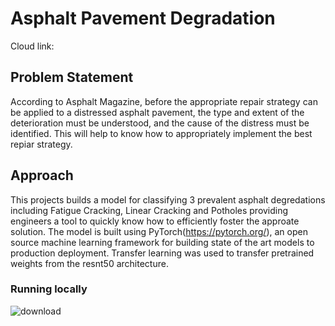 # Asphalt Pavement Degradation
Cloud link: 
## Problem Statement
According to Asphalt Magazine, before the appropriate repair strategy can be applied to a distressed asphalt pavement, the type and extent of the deterioration must be understood, and the cause of the distress must be identified. This will help to know how to appropriately implement the best repiar strategy.
## Approach
This projects builds a model for classifying 3 prevalent asphalt degredations including Fatigue Cracking, Linear Cracking and Potholes providing engineers a tool to quickly know how to efficiently foster the approate solution. 
The model is built using PyTorch(https://pytorch.org/), an open source machine learning framework for building state of the art models to production deployment.
Transfer learning was used to transfer pretrained weights from the resnt50 architecture.

### Running locally

![download](https://user-images.githubusercontent.com/65142149/213781019-b07e0ac4-1846-490c-9804-e653e32387c7.png)
